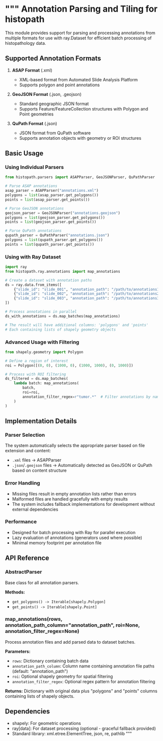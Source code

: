 """
Annotation Parsing and Tiling for histopath
==========================================

This module provides support for parsing and processing annotations from multiple formats
for use with ray.Dataset for efficient batch processing of histopathology data.

Supported Annotation Formats
----------------------------

1. **ASAP Format** (.xml)
   - XML-based format from Automated Slide Analysis Platform
   - Supports polygon and point annotations

2. **GeoJSON Format** (.json, .geojson)  
   - Standard geographic JSON format
   - Supports Feature/FeatureCollection structures with Polygon and Point geometries

3. **QuPath Format** (.json)
   - JSON format from QuPath software
   - Supports annotation objects with geometry or ROI structures

Basic Usage
-----------

### Using Individual Parsers

```python
from histopath.parsers import ASAPParser, GeoJSONParser, QuPathParser

# Parse ASAP annotations
asap_parser = ASAPParser("annotations.xml")
polygons = list(asap_parser.get_polygons())
points = list(asap_parser.get_points())

# Parse GeoJSON annotations  
geojson_parser = GeoJSONParser("annotations.geojson")
polygons = list(geojson_parser.get_polygons())
points = list(geojson_parser.get_points())

# Parse QuPath annotations
qupath_parser = QuPathParser("annotations.json")
polygons = list(qupath_parser.get_polygons())
points = list(qupath_parser.get_points())
```

### Using with Ray Dataset

```python
import ray
from histopath.ray.annotations import map_annotations

# Create a dataset with annotation paths
ds = ray.data.from_items([
    {"slide_id": "slide_001", "annotation_path": "/path/to/annotations1.xml"},
    {"slide_id": "slide_002", "annotation_path": "/path/to/annotations2.geojson"},
    {"slide_id": "slide_003", "annotation_path": "/path/to/annotations3.json"},
])

# Process annotations in parallel
ds_with_annotations = ds.map_batches(map_annotations)

# The result will have additional columns: 'polygons' and 'points'
# Each containing lists of shapely geometry objects
```

### Advanced Usage with Filtering

```python
from shapely.geometry import Polygon

# Define a region of interest
roi = Polygon([(0, 0), (1000, 0), (1000, 1000), (0, 1000)])

# Process with ROI filtering
ds_filtered = ds.map_batches(
    lambda batch: map_annotations(
        batch, 
        roi=roi,
        annotation_filter_regex=r"tumor.*"  # Filter annotations by name pattern
    )
)
```

Implementation Details
----------------------

### Parser Selection
The system automatically selects the appropriate parser based on file extension and content:

- `.xml` files → ASAPParser
- `.json`/`.geojson` files → Automatically detected as GeoJSON or QuPath based on content structure

### Error Handling
- Missing files result in empty annotation lists rather than errors
- Malformed files are handled gracefully with empty results
- The system includes fallback implementations for development without external dependencies

### Performance
- Designed for batch processing with Ray for parallel execution
- Lazy evaluation of annotations (generators used where possible)
- Minimal memory footprint per annotation file

API Reference
-------------

### AbstractParser
Base class for all annotation parsers.

**Methods:**
- `get_polygons() -> Iterable[shapely.Polygon]`
- `get_points() -> Iterable[shapely.Point]`

### map_annotations(rows, annotation_path_column="annotation_path", roi=None, annotation_filter_regex=None)
Process annotation files and add parsed data to dataset batches.

**Parameters:**
- `rows`: Dictionary containing batch data
- `annotation_path_column`: Column name containing annotation file paths (default: "annotation_path")  
- `roi`: Optional shapely geometry for spatial filtering
- `annotation_filter_regex`: Optional regex pattern for annotation filtering

**Returns:**
Dictionary with original data plus "polygons" and "points" columns containing lists of shapely objects.

Dependencies
------------
- shapely: For geometric operations
- ray[data]: For dataset processing (optional - graceful fallback provided)
- Standard library: xml.etree.ElementTree, json, re, pathlib
"""
